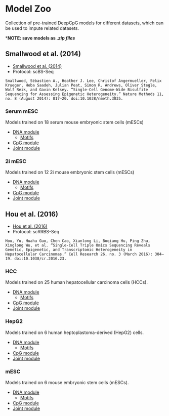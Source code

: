 # Model Zoo

Collection of pre-trained DeepCpG models for different datasets, which can be used to impute related datasets.

***NOTE: save models as *.zip files***



## Smallwood et al. (2014)

* [Smallwood et al. (2014)](http://www.nature.com/nmeth/journal/v11/n8/full/nmeth.3035.html)
* Protocol: scBS-Seq

```
Smallwood, Sébastien A., Heather J. Lee, Christof Angermueller, Felix Krueger, Heba Saadeh, Julian Peat, Simon R. Andrews, Oliver Stegle, Wolf Reik, and Gavin Kelsey. “Single-Cell Genome-Wide Bisulfite Sequencing for Assessing Epigenetic Heterogeneity.” Nature Methods 11, no. 8 (August 2014): 817–20. doi:10.1038/nmeth.3035.
```

### Serum mESC

Models trained on 18 serum mouse embryonic stem cells (mESCs)

* [DNA module](http://www.ebi.ac.uk/~angermue/deepcpg/alias/1754b5bbc21a8257663acc52e657f69c)
  * [Motifs](http://www.ebi.ac.uk/~angermue/deepcpg/alias/6574358e926a4699173bb5ce52136993)
* [CpG module](http://www.ebi.ac.uk/~angermue/deepcpg/alias/33bc504f24df2e7a0380ef75aaa70e59)
* [Joint module](http://www.ebi.ac.uk/~angermue/deepcpg/alias/e4b82088e980cb26b87a157a4f69abc0)

### 2i mESC

Models trained on 12 2i mouse embryonic stem cells (mESCs)

* [DNA module](http://www.ebi.ac.uk/~angermue/deepcpg/alias/51b5b3df82e5431a37794640647baafd)
  * [Motifs](http://www.ebi.ac.uk/~angermue/deepcpg/alias/8c6826fd7390075a426901561d9855b5)
* [CpG module](http://www.ebi.ac.uk/~angermue/deepcpg/alias/f89b2e8344012d73e95504da06bcf378)
* [Joint module](http://www.ebi.ac.uk/~angermue/deepcpg/alias/7c8fbb955d620d994f391630ef0b909c)



## Hou et al. (2016)

* [Hou et al. (2016)](http://www.nature.com/cr/journal/v26/n3/full/cr201623a.html)
* Protocol: scRRBS-Seq

```
Hou, Yu, Huahu Guo, Chen Cao, Xianlong Li, Boqiang Hu, Ping Zhu, Xinglong Wu, et al. “Single-Cell Triple Omics Sequencing Reveals Genetic, Epigenetic, and Transcriptomic Heterogeneity in Hepatocellular Carcinomas.” Cell Research 26, no. 3 (March 2016): 304–19. doi:10.1038/cr.2016.23.
```

### HCC

Models trained on 25 human hepatocellular carcinoma cells (HCCs).

* [DNA module](http://www.ebi.ac.uk/~angermue/deepcpg/alias/260e4c19cef65fd36f7e7e3d7edd2c15)
  * [Motifs](http://www.ebi.ac.uk/~angermue/deepcpg/alias/56719d749070ea8c6b077b8648b479e1)
* [CpG module](http://www.ebi.ac.uk/~angermue/deepcpg/alias/78730fac7c4bd2c3a43b7cf9ef99f547)
* [Joint module](http://www.ebi.ac.uk/~angermue/deepcpg/alias/f58d95caa1c6dfb4d5d796af855292ae)

### HepG2

Models trained on 6 human heptoplastoma-derived (HepG2) cells.

* [DNA module](http://www.ebi.ac.uk/~angermue/deepcpg/alias/e5ffbf52cef081c9bf58e09ba873fd95)
  * [Motifs](http://www.ebi.ac.uk/~angermue/deepcpg/alias/dcbb84e53481b4eb20c60c75c4a3aadd)
* [CpG module](http://www.ebi.ac.uk/~angermue/deepcpg/alias/0e463dc20d82f50d8b1fe45e3c3c1cec)
* [Joint module](http://www.ebi.ac.uk/~angermue/deepcpg/alias/e84cc69d34789f05e3a1a1c9f142c737)

### mESC

Models trained on 6 mouse embryonic stem cells (mESCs).

* [DNA module](http://www.ebi.ac.uk/~angermue/deepcpg/alias/e5ffbf52cef081c9bf58e09ba873fd95)
  * [Motifs](http://www.ebi.ac.uk/~angermue/deepcpg/alias/060a4ec2c9f1803e84fcab497b4fedcd)
* [CpG module](http://www.ebi.ac.uk/~angermue/deepcpg/alias/0e463dc20d82f50d8b1fe45e3c3c1cec)
* [Joint module](http://www.ebi.ac.uk/~angermue/deepcpg/alias/e84cc69d34789f05e3a1a1c9f142c737)
